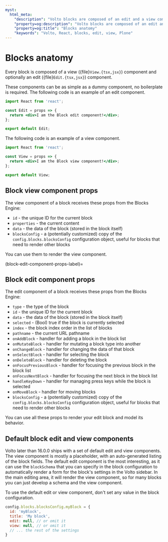 ```yaml
---
myst:
  html_meta:
    "description": "Volto blocks are composed of an edit and a view component."
    "property=og:description": "Volto blocks are composed of an edit and a view component."
    "property=og:title": "Blocks anatomy"
    "keywords": "Volto, React, blocks, edit, view, Plone"
---
```


# Blocks anatomy

Every block is composed of a view ({file}`View.{tsx,jsx}`) component and optionally an edit ({file}`Edit.{tsx,jsx}`) component.

These components can be as simple as a dummy component, no boilerplate is required.
The following code is an example of an edit component.

```jsx
import React from 'react';

const Edit = props => {
  return <div>I am the Block edit component!</div>;
};

export default Edit;
```

The following code is an example of a view component.

```jsx
import React from 'react';

const View = props => {
  return <div>I am the Block view component!</div>;
};

export default View;
```

## Block view component props

The view component of a block receives these props from the Blocks Engine:

- `id` - the unique ID for the current block
- `properties` - the current content
- `data` - the data of the block (stored in the block itself)
- `blocksConfig` - a (potentially customized) copy of the `config.blocks.blocksConfig` configuration object, useful for blocks that need to render other blocks

You can use them to render the view component.


(block-edit-component-props-label)=

## Block edit component props

The edit component of a block receives these props from the Blocks Engine:

- `type` - the type of the block
- `id` - the unique ID for the current block
- `data` - the data of the block (stored in the block itself)
- `selected` - (Bool) true if the block is currently selected
- `index` - the block index order in the list of blocks
- `pathname` - the current URL pathname
- `onAddBlock` - handler for adding a block in the block list
- `onMutateBlock` - handler for mutating a block type into another
- `onChangeBlock` - handler for changing the data of that block
- `onSelectBlock` - handler for selecting the block
- `onDeleteBlock` - handler for deleting the block
- `onFocusPreviousBlock` - handler for focusing the previous block in the block list
- `onFocusNextBlock` - handler for focusing the next block in the block list
- `handleKeyDown` - handler for managing press keys while the block is selected
- `onMoveBlock` - handler for moving blocks
- `blocksConfig` - a (potentially customized) copy of the `config.blocks.blocksConfig` configuration object, useful for blocks that need to render other blocks

You can use all these props to render your edit block and model its behavior.

## Default block edit and view components

Volto later than 16.0.0 ships with a set of default edit and view components.
The view component is mostly a placeholder, with an auto-generated listing of the block fields.
The default edit component is the most interesting, as it can use the `blockSchema` that you can specify in the block configuration to automatically render a form for the block's settings in the Volto sidebar.
In the main editing area, it will render the view component, so for many blocks you can just develop a schema and the view component.

To use the default edit or view component, don't set any value in the
block configuration.

```js
config.blocks.blocksConfig.myBlock = {
  id: 'myBlock',
  title: 'My block',
  edit: null, // or omit it
  view: null, // or omit it
  // ... the rest of the settings
}
```
